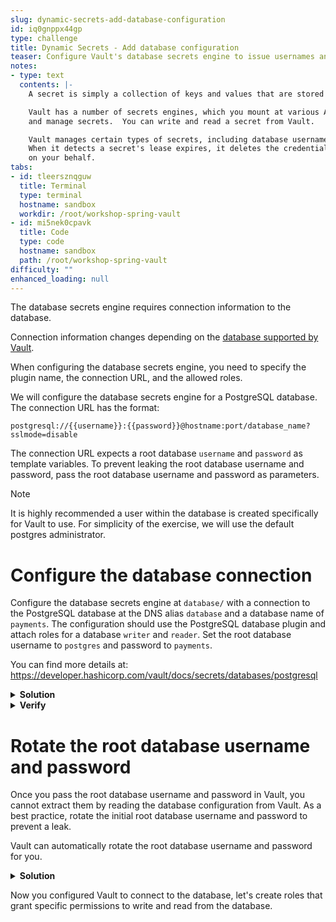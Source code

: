```yaml
---
slug: dynamic-secrets-add-database-configuration
id: iq0gnppx44gp
type: challenge
title: Dynamic Secrets - Add database configuration
teaser: Configure Vault's database secrets engine to issue usernames and passwords
notes:
- type: text
  contents: |-
    A secret is simply a collection of keys and values that are stored at a specific path.

    Vault has a number of secrets engines, which you mount at various API paths to store
    and manage secrets.  You can write and read a secret from Vault.

    Vault manages certain types of secrets, including database usernames and passwords.
    When it detects a secret's lease expires, it deletes the credentials from the database
    on your behalf.
tabs:
- id: tleersznqguw
  title: Terminal
  type: terminal
  hostname: sandbox
  workdir: /root/workshop-spring-vault
- id: mi5nek0cpavk
  title: Code
  type: code
  hostname: sandbox
  path: /root/workshop-spring-vault
difficulty: ""
enhanced_loading: null
---
```


The database secrets engine requires connection information to the database.

Connection information changes depending on the [database supported by Vault](https://developer.hashicorp.com/vault/docs/secrets/databases).

When configuring the database secrets engine, you need to specify the plugin name,
the connection URL, and the allowed roles.

We will configure the database secrets engine for a PostgreSQL database.
The connection URL has the format:

```
postgresql://{{username}}:{{password}}@hostname:port/database_name?sslmode=disable
```

The connection URL expects a root database `username` and `password` as template variables. To prevent
leaking the root database username and password, pass the root database username and password
as parameters.

> [!NOTE]
> It is highly recommended a user within the database is created specifically for Vault to use.
> For simplicity of the exercise, we will use the default postgres administrator.

Configure the database connection
===

Configure the database secrets engine at `database/` with a connection
to the PostgreSQL database at the DNS alias `database` and a database
name of `payments`. The configuration should use the PostgreSQL database plugin
and attach roles for a database `writer` and `reader`. Set the root database
username to `postgres` and password to `payments`.

You can find more details at: https://developer.hashicorp.com/vault/docs/secrets/databases/postgresql

<details>
<summary><b>Solution</b></summary>
Run the following command in the <b>Terminal</b> tab.

```shell
vault write database/config/payments \
    plugin_name=postgresql-database-plugin \
    allowed_roles=writer,reader \
    connection_url="postgresql://{{username}}:{{password}}@database:5432/payments?sslmode=disable" \
    username="postgres" \
    password="password"
```
</details>


<details>
<summary><b>Verify</b></summary>
After configuring the database, verify using the following:

```shell
vault read database/config/payments
```
</details>

Rotate the root database username and password
===

Once you pass the root database username and password in Vault,
you cannot extract them by reading the database configuration from Vault.
As a best practice, rotate the initial root database username and password
to prevent a leak.

Vault can automatically rotate the root database username and password for you.

<details>
<summary><b>Solution</b></summary>
Run the following command in the <b>Terminal</b> tab.

```shell
vault write -force database/rotate-root/payments
```
</details>

Now you configured Vault to connect to the database, let's create roles
that grant specific permissions to write and read from the database.